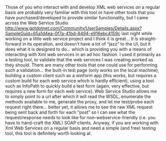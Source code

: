 Those of you who interact with and develop XML web services on a regular basis are probably very familiar with this
tool or have other tools that you have purchased/developed to provide similar functionality, but I came across the
Web Service Studio
<http://www.gotdotnet.com/Community/UserSamples/Details.aspx?SampleGuid=65a1d4ea-0f7a-41bd-8494-e916ebc4159c> last
night while working on a little web service project and I think it is great… It is straight-forward in its operation,
and doesn’t have a lot of “jazz” to the UI, but it does what it is designed to do… which is providing you with a means
of interacting with Xml web services in an ad hoc fashion.  I used it primarily as a testing tool, to validate that the
web services I was creating worked as they should.  There are many other tools that one could use for performing such
a validation… the built-in test page (only works on the local machine), building a custom client such as a winform app
(this works, but requires a custom build for each web service which is hardly efficient), using a tool such as InfoPath
to quickly build a test form (again, very effective, but requires a new form for each web service).  Web Service Studio
allows me to simply point to a url after which it will read the WSDL, enumerate the methods available to me, generate
the proxy, and let me test/probe each request right there… better yet, it allows me to see the raw XML request being
sent back and forth for each “post” so I can see what the request/response needs to look like for
non-webservice-friendly (i.e. you have to hand-craft the XML) SOAP clients.  Anyway, if you are working with Xml Web
Services on a regular basis and need a simple (and free) testing tool, this tool is definitely worth looking at.